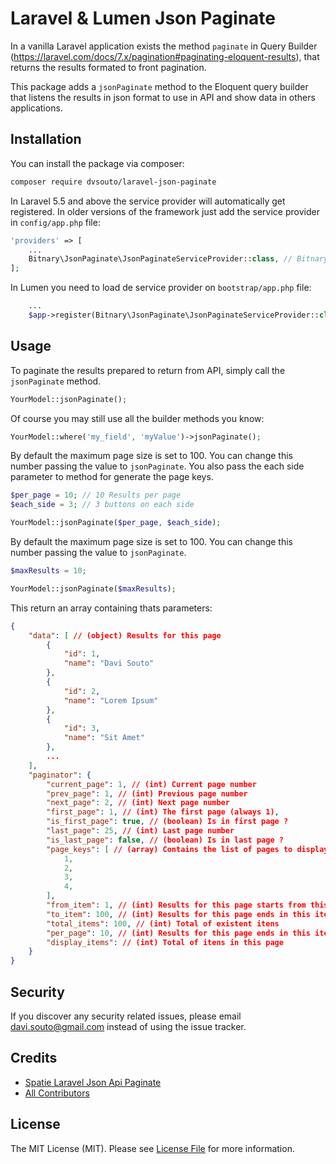 # Laravel & Lumen Json Paginate

In a vanilla Laravel application exists the method `paginate` in Query Builder (https://laravel.com/docs/7.x/pagination#paginating-eloquent-results), that returns the results formated to front pagination.

This package adds a `jsonPaginate` method to the Eloquent query builder that listens the results in json format to use in API and show data in others applications.

## Installation

You can install the package via composer:

```bash
composer require dvsouto/laravel-json-paginate
```

In Laravel 5.5 and above the service provider will automatically get registered. In older versions of the framework just add the service provider in `config/app.php` file:

```php
'providers' => [
    ...
    Bitnary\JsonPaginate\JsonPaginateServiceProvider::class, // Bitnary JsonPaginate for o Eloquent
];
```

In Lumen you need to load de service provider on `bootstrap/app.php` file:
```php
    ...
    $app->register(Bitnary\JsonPaginate\JsonPaginateServiceProvider::class); // Bitnary JsonPaginate for o Eloquent
```

## Usage 

To paginate the results prepared to return from API, simply call the `jsonPaginate` method.

```php
YourModel::jsonPaginate();
```

Of course you may still use all the builder methods you know:

```php
YourModel::where('my_field', 'myValue')->jsonPaginate();
```

By default the maximum page size is set to 100. You can change this number passing the value to  `jsonPaginate`.
You also pass the each side parameter to method for generate the page keys.

```php
$per_page = 10; // 10 Results per page
$each_side = 3; // 3 buttons on each side

YourModel::jsonPaginate($per_page, $each_side);
```

By default the maximum page size is set to 100. You can change this number passing the value to  `jsonPaginate`.

```php
$maxResults = 10;

YourModel::jsonPaginate($maxResults);
```

This return an array containing thats parameters:
```json
{
    "data": [ // (object) Results for this page
        {
            "id": 1,
            "name": "Davi Souto"
        },
        {
            "id": 2,
            "name": "Lorem Ipsum"
        },
        {
            "id": 3,
            "name": "Sit Amet"
        },
        ...
    ],
    "paginator": {
        "current_page": 1, // (int) Current page number
        "prev_page": 1, // (int) Previous page number
        "next_page": 2, // (int) Next page number
        "first_page": 1, // (int) The first page (always 1),
        "is_first_page": true, // (boolean) Is in first page ?
        "last_page": 25, // (int) Last page number 
        "is_last_page": false, // (boolean) Is in last page ?
        "page_keys": [ // (array) Contains the list of pages to display in front
            1,
            2,
            3,
            4,
        ],
        "from_item": 1, // (int) Results for this page starts from this item
        "to_item": 100, // (int) Results for this page ends in this item
        "total_items": 100, // (int) Total of existent itens 
        "per_page": 10, // (int) Results for this page ends in this item
        "display_items": // (int) Total of itens in this page
    }
}
```

## Security

If you discover any security related issues, please email davi.souto@gmail.com instead of using the issue tracker.

## Credits

- [Spatie Laravel Json Api Paginate](https://github.com/spatie/laravel-json-api-paginate)
- [All Contributors](../../contributors)


## License

The MIT License (MIT). Please see [License File](LICENCE.md) for more information.
